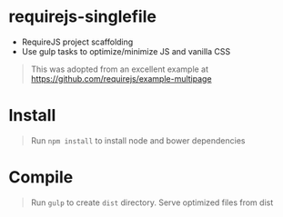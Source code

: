 # requirejs-singlefile

- RequireJS project scaffolding
- Use gulp tasks to optimize/minimize JS and vanilla CSS

> This was adopted from an excellent example at https://github.com/requirejs/example-multipage

# Install

> Run `npm install` to install node and bower dependencies

# Compile

> Run `gulp` to create `dist` directory. 
> Serve optimized files from dist
